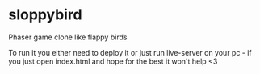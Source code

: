 # sloppybird
Phaser game clone like flappy birds

To run it you either need to deploy it or just run live-server on your pc - if you just open index.html and hope for the best it won't help <3
